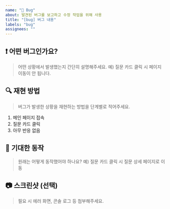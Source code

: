 ```yaml
---
name: "🐞 Bug"
about: 발견된 버그를 보고하고 수정 작업을 위해 사용
title: "[bug] 버그 내용"
labels: "bug"
assignees: ""
---
```


## ❗ 어떤 버그인가요?

> 어떤 상황에서 발생했는지 간단히 설명해주세요.
> 예) 질문 카드 클릭 시 페이지 이동이 안 됩니다.

## 🔍 재현 방법

> 버그가 발생한 상황을 재현하는 방법을 단계별로 적어주세요.

1. 메인 페이지 접속
2. 질문 카드 클릭
3. 아무 반응 없음

## 🧩 기대한 동작

> 원래는 어떻게 동작했어야 하나요?
> 예) 질문 카드 클릭 시 질문 상세 페이지로 이동

## 📷 스크린샷 (선택)

> 필요 시 에러 화면, 콘솔 로그 등 첨부해주세요.
